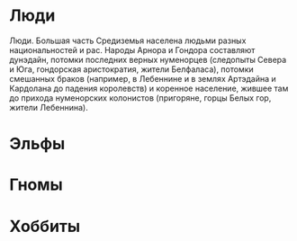 # Люди

Люди. Большая часть Средиземья населена людьми разных национальностей и рас. Народы Арнора и Гондора составляют дунэдайн, потомки последних верных нуменорцев (следопыты Севера и Юга, гондорская аристократия, жители Белфаласа), потомки смешанных браков (например, в Лебеннине и в землях Артэдайна и Кардолана до падения королевств) и коренное население, жившее там до прихода нуменорских колонистов (пригоряне, горцы Белых гор, жители Лебеннина). 

# Эльфы

# Гномы

# Хоббиты